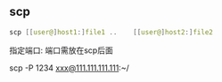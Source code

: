 ## scp

```C
scp [[user@]host1:]file1 ..    [[user@]host2:]file2
```

指定端口: 端口需放在scp后面

scp -P 1234 xxx@111.111.111.111:~/
